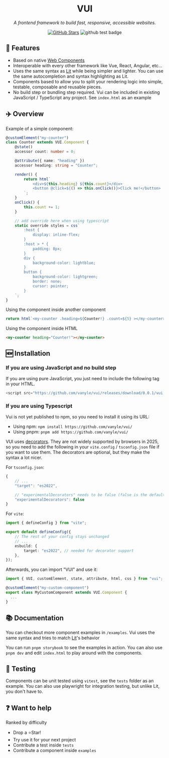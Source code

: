 <h1 align="center">VUI</h1>

<p align="center">
  <i>A frontend framework to build fast, responsive, accessible websites.</i>
</p>
<p align="center">
  <a href="https://github.com/vanyle/vui/"><img src="https://img.shields.io/github/stars/vanyle/vui?style=social" alt="GitHub Stars"></a>
  <img src="https://github.com/vanyle/vui/actions/workflows/test.yml/badge.svg" alt="github test badge"/>
</p>

## 🎉 Features

-   Based on native [Web Components](https://developer.mozilla.org/en-US/docs/Web/API/Web_components)
-   Interoperable with every other framework like Vue, React, Angular, etc...
-   Uses the same syntax as [Lit](https://lit.dev) while being simpler and lighter. You can use the same autocompletion and syntax highlighting as Lit.
-   Components based to allow you to split your rendering logic into simple, testable, composable and reusable pieces.
-   No build step or bundling step required. Vui can be included in existing JavaScript / TypeScript any project. See `index.html` as an example

## ✈️ Overview

Example of a simple component:

```ts
@customElement("my-counter")
class Counter extends VUI.Component {
    @state()
    accessor count: number = 0;

    @attribute({ name: "heading" })
    accessor heading: string = "Counter";

    render() {
        return html`
            <div>${this.heading} ${this.count}</div>
            <button @click=${() => this.onClick()}>Click me!</button>
        `;
    }
    onClick() {
        this.count += 1;
    }

    // add override here when using typescript
    static override styles = css`
        :host {
            display: inline-flex;
        }
        :host > * {
            padding: 8px;
        }
        div {
            background-color: lightblue;
        }
        button {
            background-color: lightgreen;
            border: none;
            cursor: pointer;
        }
    `;
}
```

Using the component inside another component

```js
return html`<my-counter .heading=${Counter!} .count=${5} ></my-counter>`
```

Using the component inside HTML

```html
<my-counter heading="Counter!"></my-counter>
```

## 🆕 Installation

### If you are using JavaScript and no build step

If you are using pure JavaScript, you just need to include the following tag in your HTML.

```js
<script src="https://github.com/vanyle/vui/releases/download/0.0.1/vui.umd.cjs"></script>
```

### If you are using Typescript

Vui is not yet published to npm, so you need to install it using its URL:

-   Using npm: `npm install https://github.com/vanyle/vui/`
-   Using pnpm: `pnpm add https://github.com/vanyle/vui/`

VUI uses [decorators](https://github.com/tc39/proposal-decorators). They are not widely supported by browsers in 2025,
so you need to add the following in your `vite.config` / `tsconfig.json` file if you want to use them.
The decorators are optional, but they make the syntax a lot nicer.

For `tsconfig.json`:

```js
{
    // ...
    "target": "es2022",

    // "experimentalDecorators" needs to be false (false is the default)
    "experimentalDecorators": false
}
```

For `vite`:

```ts
import { defineConfig } from "vite";

export default defineConfig({
    // The rest of your config stays unchanged
    // ...
    esbuild: {
        target: "es2022", // needed for decorator support
    },
});
```

Afterwards, you can import "VUI" and use it:

```ts
import { VUI, customElement, state, attribute, html, css } from "vui";

@customElement("my-custom-component")
export class MyCustomComponent extends VUI.Component {
  ...
}
```

## 📚 Documentation

You can checkout more component examples in `/examples`.
Vui uses the same syntax and tries to match [Lit](https://lit.dev/)'s behavior

You can run `pnpm storybook` to see the examples in action. You can also use `pnpm dev` and edit `index.html` to play around with the components.

## 🧪 Testing

Components can be unit tested using `vitest`, see the `tests` folder as an example.
You can also use playwright for integration testing, but unlike Lit, you don't have to.

## ❓ Want to help

Ranked by difficulty

-   Drop a ⭐Star!
-   Try use it for your next project
-   Contribute a test inside `tests`
-   Contribute a component inside `examples`
